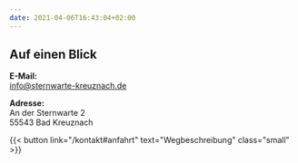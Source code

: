 ```yaml
---
date: 2021-04-06T16:43:04+02:00
---
```


## Auf einen Blick

**E-Mail:**  
[info@sternwarte-kreuznach.de](mailto:info@sternwarte-kreuznach.de "info@sternwarte-kreuznach.de")  

**Adresse:**  
An der Sternwarte 2  
55543 Bad Kreuznach

{{< button link="/kontakt#anfahrt" text="Wegbeschreibung" class="small" >}}


